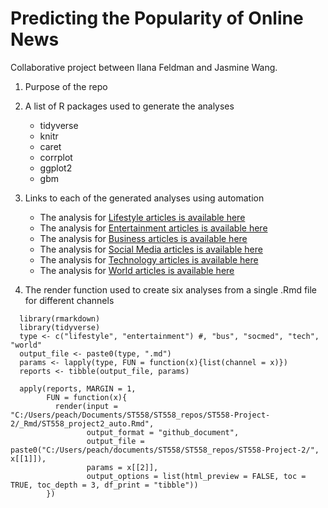 # Predicting the Popularity of Online News
Collaborative project between Ilana Feldman and Jasmine Wang.

1. Purpose of the repo




2. A list of R packages used to generate the analyses

   * tidyverse
   * knitr
   * caret
   * corrplot
   * ggplot2
   * gbm

3. Links to each of the generated analyses using automation

   * The analysis for [Lifestyle articles is available here](lifestyle.html)
   * The analysis for [Entertainment articles is available here](entertainment.html)
   * The analysis for [Business articles is available here](bus.html)
   * The analysis for [Social Media articles is available here](socmed.html)
   * The analysis for [Technology articles is available here](tech.html)
   * The analysis for [World articles is available here](world.html)

4. The render function used to create six analyses from a single .Rmd file for different channels

```{r eval=FALSE}  
  library(rmarkdown)  
  library(tidyverse)  
  type <- c("lifestyle", "entertainment") #, "bus", "socmed", "tech", "world"  
  output_file <- paste0(type, ".md")  
  params <- lapply(type, FUN = function(x){list(channel = x)})  
  reports <- tibble(output_file, params)  
  
  apply(reports, MARGIN = 1,  
        FUN = function(x){  
          render(input = "C:/Users/peach/Documents/ST558/ST558_repos/ST558-Project-2/_Rmd/ST558_project2_auto.Rmd",  
                 output_format = "github_document",  
                 output_file = paste0("C:/Users/peach/documents/ST558/ST558_repos/ST558-Project-2/", x[[1]]),  
                 params = x[[2]],  
                 output_options = list(html_preview = FALSE, toc = TRUE, toc_depth = 3, df_print = "tibble"))  
        })  
```  
